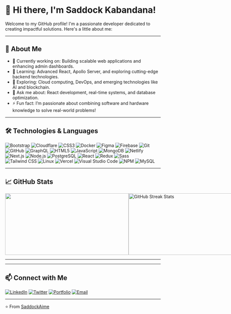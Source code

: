 # 👋 Hi there, I'm Saddock Kabandana!

Welcome to my GitHub profile! I'm a passionate developer dedicated to creating impactful solutions. Here's a little about me:

---

## 🌟 About Me
- 🔭 Currently working on: Building scalable web applications and enhancing admin dashboards.  
- 🌱 Learning: Advanced React, Apollo Server, and exploring cutting-edge backend technologies.  
- 🤔 Exploring: Cloud computing, DevOps, and emerging technologies like AI and blockchain.  
- 💬 Ask me about: React development, real-time systems, and database optimization.  
- ⚡ Fun fact: I’m passionate about combining software and hardware knowledge to solve real-world problems!  

---

## 🛠️ Technologies & Languages

<p align="left">
  <img src="https://img.shields.io/badge/-Bootstrap-7952B3?style=flat&logo=bootstrap&logoColor=white" alt="Bootstrap" />
  <img src="https://img.shields.io/badge/-Cloudflare-F38020?style=flat&logo=cloudflare&logoColor=white" alt="Cloudflare" />
  <img src="https://img.shields.io/badge/-CSS3-1572B6?style=flat&logo=css3&logoColor=white" alt="CSS3" />
  <img src="https://img.shields.io/badge/-Docker-2496ED?style=flat&logo=docker&logoColor=white" alt="Docker" />
  <img src="https://img.shields.io/badge/-Figma-F24E1E?style=flat&logo=figma&logoColor=white" alt="Figma" />
  <img src="https://img.shields.io/badge/-Firebase-FFCA28?style=flat&logo=firebase&logoColor=black" alt="Firebase" />
  <img src="https://img.shields.io/badge/-Git-F05032?style=flat&logo=git&logoColor=white" alt="Git" />
  <img src="https://img.shields.io/badge/-GitHub-181717?style=flat&logo=github&logoColor=white" alt="GitHub" />
  <img src="https://img.shields.io/badge/-GraphQL-E10098?style=flat&logo=graphql&logoColor=white" alt="GraphQL" />
  <img src="https://img.shields.io/badge/-HTML5-E34F26?style=flat&logo=html5&logoColor=white" alt="HTML5" />
  <img src="https://img.shields.io/badge/-JavaScript-F7DF1E?style=flat&logo=javascript&logoColor=black" alt="JavaScript" />
  <img src="https://img.shields.io/badge/-MongoDB-47A248?style=flat&logo=mongodb&logoColor=white" alt="MongoDB" />
  <img src="https://img.shields.io/badge/-Netlify-00C7B7?style=flat&logo=netlify&logoColor=white" alt="Netlify" />
  <img src="https://img.shields.io/badge/-Next.js-000000?style=flat&logo=next.js&logoColor=white" alt="Next.js" />
  <img src="https://img.shields.io/badge/-Node.js-339933?style=flat&logo=node.js&logoColor=white" alt="Node.js" />
  <img src="https://img.shields.io/badge/-PostgreSQL-336791?style=flat&logo=postgresql&logoColor=white" alt="PostgreSQL" />
  <img src="https://img.shields.io/badge/-React-61DAFB?style=flat&logo=react&logoColor=black" alt="React" />
  <img src="https://img.shields.io/badge/-Redux-764ABC?style=flat&logo=redux&logoColor=white" alt="Redux" />
  <img src="https://img.shields.io/badge/-Sass-CC6699?style=flat&logo=sass&logoColor=white" alt="Sass" />
  <img src="https://img.shields.io/badge/-Tailwind_CSS-06B6D4?style=flat&logo=tailwind-css&logoColor=white" alt="Tailwind CSS" />
  <img src="https://img.shields.io/badge/-Linux-FCC624?style=flat&logo=linux&logoColor=black" alt="Linux" />
  <img src="https://img.shields.io/badge/-Vercel-000000?style=flat&logo=vercel&logoColor=white" alt="Vercel" />
  <img src="https://img.shields.io/badge/-Visual_Studio_Code-0078D4?style=flat&logo=visual-studio-code&logoColor=white" alt="Visual Studio Code" />
  <img src="https://img.shields.io/badge/-NPM-CB3837?style=flat&logo=npm&logoColor=white" alt="NPM" />
  <img src="https://img.shields.io/badge/-MySQL-4479A1?style=flat&logo=mysql&logoColor=white" alt="MySQL" />
</p>

---

## 📈 GitHub Stats
<div align="left" style="display: flex; flex-direction: row;">
  <img src="https://github-readme-stats.vercel.app/api?username=saddockAime&show_icons=true&theme=merko" height="200" width="400" />
  <img src="https://github-readme-streak-stats.herokuapp.com/?user=saddockAime&theme=radical" alt="GitHub Streak Stats" height="200" width="400" />
</div>


---

<!--
## 🚀 Featured Projects
- [**Project Name 1**](https://github.com/yourusername/project1): A brief description of your project.
- [**Project Name 2**](https://github.com/yourusername/project2): A brief description of your project.
- [**Project Name 3**](https://github.com/yourusername/project3): A brief description of your project.
-->

---

## 📫 Connect with Me
[![LinkedIn](https://img.shields.io/badge/-LinkedIn-0077B5?style=flat&logo=linkedin&logoColor=white)](https://www.linkedin.com/in/saddock-kabandana-89b914237/)
[![Twitter](https://img.shields.io/badge/-Twitter-1DA1F2?style=flat&logo=twitter&logoColor=white)](https://twitter.com/SaddockAime)
[![Portfolio](https://img.shields.io/badge/-Portfolio-000000?style=flat&logo=About.me&logoColor=white)](https://aime-getz-portfolio.pages.dev/)
[![Email](https://img.shields.io/badge/-Email-D14836?style=flat&logo=gmail&logoColor=white)](mailto:aimegetz@gmail.com)

---

⭐️ From [SaddockAime](https://github.com/saddockAime)


<!--
**SaddockAime/SaddockAime** is a ✨ _special_ ✨ repository because its `README.md` (this file) appears on your GitHub profile.

Here are some ideas to get you started:

- 🔭 I’m currently working on ...
- 🌱 I’m currently learning ...
- 👯 I’m looking to collaborate on ...
- 🤔 I’m looking for help with ...
- 💬 Ask me about ...
- 📫 How to reach me: ...
- 😄 Pronouns: ...
- ⚡ Fun fact: ...
-->

